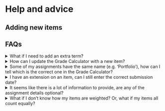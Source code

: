 # Help and advice

## Adding new items

## FAQs

<details>
  <summary> What if I need to add an extra term?</summary>

**Warning: Some of the steps are quite involved. Please follow these steps carefully or the calculator may break.**

To create a new term:

1. In the side menu, select the three dots … beside the page titled **Template** and select _Duplicate_ from the list. Then, rename it to something meaningful to you (e.g. “Term 3”).
2. Add your assignments to this term as you would usually. 

>:bulb:__See the '[Adding new items](#adding-new-items)' section in this guide__.

3. Open the page titled **Grade Calculator**. To the right of the table headings select the plus symbol + and click on the property type _Relation_. Select the page you just created in Step 1 (e.g. “Term 3”) then click _Add relation_ and _Done_.
4. _Duplicate_ the property named _T2 selected modules_ and rename it appropriately, e.g. “T3 selected modules”.
     * _Edit property_ then select _Relation_ and change this to _Term 3_ (for example).
     * Select *Property* and change this to *Module*.
     * Select _Calculate_ and change this to _Show original_.
5. _Duplicate_ the property named _Sum of weights in T2_ and rename it.
     * _Edit property_ then select _Relation_ and change this to _Term 3_ (for example).
     * Select *Property* and change this to *Weight*.
     * Select _Calculate_ and change this to _Sum_.
6. _Duplicate_ the property named _Weighted grade total in T3_ and rename it.
     * _Edit property_ then select _Relation_ and change this to _Term 3_ (for example).
     * Select *Property* and change this to *Weighted grade*.
     * Select _Calculate_ and change this to _Sum_.
7. _Duplicate_ the property named _Grade for T2_, rename appropriately and then update its formula with the newly created property names.

> :bulb:__The original formula should look like this.__
>
>  ```jsx
>  round(prop("Weighted grade total in T2") * 1 / prop("Sum of weights in T2"))
>  ```
> **After editing, the formula should look something like this.**
>
> ```jsx
> round(prop("Weighted grade total in T3") * 1 / prop("Sum of weights in T3"))
> ```
8. Update the formula in the property _Completion_ by inserting
  ```jsx
  + prop("Sum of weights in T3")
  ```
  after the _Sum of weights in T2_.

9. Finally, update the formula for _Overall Grade_ by inserting 
  ```jsx
  + prop("Weighted grade total in T3")
  ```
  after _Weighted grade total in T2_.
</details>
<details>
  <summary> How can I update the Grade Calculator with a new item? </summary>
  
Once your work has been marked, you can add it to the _Grade Calculator_ by clicking in the _Term 1_ or _Term 2_ field and linking the assignment.

> :bulb: __Example__
>
> You have just received your grade for the assignment 'Video Presentation' in _Term 1_ and you have updated the mark in the _Raw grade_ field:
> ![](../main/Update_grade_calculator_1.png)
>
> To add it to the _Grade Calculator_, you open _Module 1_ and add a link to _Video Presentation_ in the _Term 1_ field:
> ![](../main/Update_grade_calculator_2.png)
>
  
</details>

<details>
  <summary> Some of my assignments have the same name (e.g. ‘Portfolio’), how can I tell which is the correct one in the Grade Calculator?</summary>

Use the _Selected Modules_ properties to see the module assigned to each assignment. Since the modules appear in the order that they are linked to the calculator you should be able to link all of them and remove the ones which have the wrong module name assigned to them.

> :bulb: __Example__
>
> You have just received your grade for two Video Presentations in Term 2, one in Module 1 and the other in Module 2. You link both pages in the Term 2 field and look to the Selected Modules properties to determine their module names.
> ![](../main/Select_correct_module_1.png)
>

</details>

<details>
  <summary> I have an extension on an item, can I still enter the correct submission date? </summary>

Yes, if you would like to forgive any late penalty on an item then check the box Excuse lateness?. This way you can keep track of which items have an extension and which ones do not.
</details>

<details>
  <summary> It seems like there is a lot of information to provide, are any of the assignment details optional? </summary>

When creating a new item, there are only three essential details to complete for the calculator to work.

The required fields are:

- Assignment
- Module
- Weight

This tool works best when you input all of the information, though. The ability to track other details such as completion status or time remaining will help you to contextualise your progress and reinforce good study habits.

</details>

<details>
  <summary> What if I don’t know how my items are weighted? Or, what if my items all count equally?</summary>

This tool still works for you if you don’t know the exact weights by providing you with a mean average of your performance. To do this, simply set the weights to all of the assignments to 100%.
</details>
